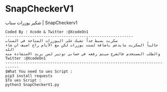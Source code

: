 # SnapCheckerV1
شكير يوزرات سناب | SnapCheckerv1
    
    Coded By : Xcode & Twitter :@XcodeOn1 
    ---------------------------------------------------------
    سكربت بسيط جداُ تشيك على اليوزرات المتاحة في السناب 
    حالياُ السكربت مايدعم باضافة لستت يوزرات لكن مع الأيام راح اضيف ان شاء الله
    والطلب المستخدم فالشرح سيتم رفعه في حسابي توتير لمن يريد الاستفادة منه
    Twitter :@XcodeOn1 
    ----------------------------------------------------------------------------
    $What You need to ues Script :
    pip3 install requests
    $To ues Script :
    python3 SnapCheckerV1.py
    
